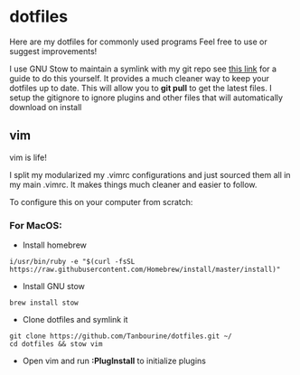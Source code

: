 # dotfiles
Here are my dotfiles for commonly used programs
Feel free to use or suggest improvements!

I use GNU Stow to maintain a symlink with my git repo
see [this link](http://brandon.invergo.net/news/2012-05-26-using-gnu-stow-to-manage-your-dotfiles.html) for a guide to do this yourself. It provides a much cleaner way to keep your dotfiles up to date. This will allow you to **git pull** to get the latest files. I setup the gitignore to ignore plugins and other files that will automatically download on install


## vim

vim is life!

I split my modularized my .vimrc configurations and just sourced them all in my main .vimrc. It makes things much cleaner and easier to follow.

To configure this on your computer from scratch:

### For MacOS:

- Install homebrew
```
i/usr/bin/ruby -e "$(curl -fsSL https://raw.githubusercontent.com/Homebrew/install/master/install)"
```

- Install GNU stow
```
brew install stow
```
- Clone dotfiles and symlink it
```
git clone https://github.com/Tanbourine/dotfiles.git ~/
cd dotfiles && stow vim
```

- Open vim and run **:PlugInstall**  to initialize plugins

